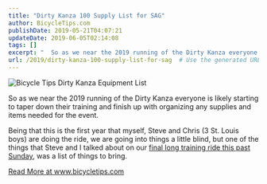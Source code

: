 ```yaml
---
title: "Dirty Kanza 100 Supply List for SAG"
author: BicycleTips.com
publishDate: 2019-05-21T04:07:21
updateDate: 2019-06-05T02:14:08
tags: []
excerpt: "  So as we near the 2019 running of the Dirty Kanza everyone is likely starting to taper down their training and finish up with organizing any supplies and items needed for the event.  Being that this is the first year that myself, Steve and Chris (3 St. Louis boys) are doing the ride, we are going into things a little blind, but one of the things that Steve and I talked about on our final long training ride this past Sunday, was a list of things to bring. "
url: /2019/dirty-kanza-100-supply-list-for-sag  # Use the generated URL with year
---
```

<p><img alt="Bicycle Tips Dirty Kanza Equipment List" src="https://www.bicycletips.com/portals/18/content/DkEquipmentList.jpg" /></p>  <p>So as we near the 2019 running of the Dirty Kanza everyone is likely starting to taper down their training and finish up with organizing any supplies and items needed for the event.</p>  <p>Being that this is the first year that myself, Steve and Chris (3 St. Louis boys) are doing the ride, we are going into things a little blind, but one of the things that Steve and I talked about on our <a href="https://www.strava.com/activities/2381297533" target="_blank">final long training ride this past Sunday</a>, was a list of things to bring.</p>  <a href="https://www.bicycletips.com/tips/aid/47">Read More at www.bicycletips.com</a>

